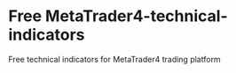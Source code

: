 # Free MetaTrader4-technical-indicators
Free technical indicators for MetaTrader4 trading platform 
